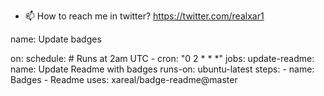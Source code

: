 - 📫 How to reach me in twitter? https://twitter.com/realxar1

name: Update badges

on:
  schedule:
    # Runs at 2am UTC
    - cron: "0 2 * * *"
jobs:
  update-readme:
    name: Update Readme with badges
    runs-on: ubuntu-latest
    steps:
      - name: Badges - Readme
        uses: xareal/badge-readme@master
          
<!--START_SECTION:badges-->
<!--END_SECTION:badges-->
<!---
xareal/xareal is a ✨ special ✨ repository because its `README.md` (this file) appears on your GitHub profile.
You can click the Preview link to take a look at your changes.
--->
